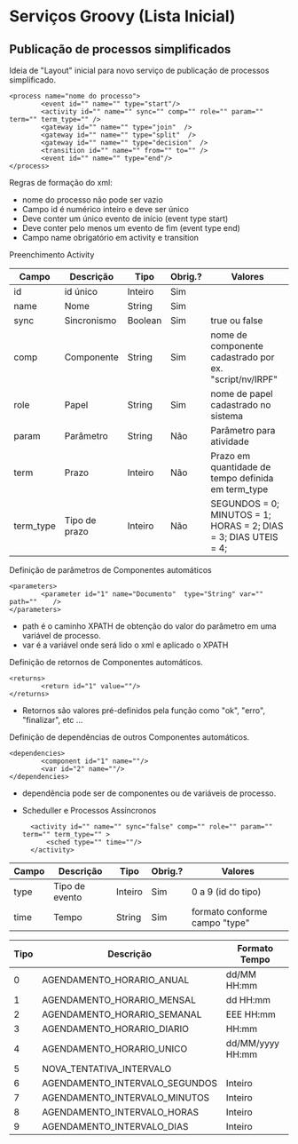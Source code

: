 # Serviços Groovy (Lista Inicial)

## Publicação de processos simplificados

Ideia de "Layout" inicial para novo serviço de publicação de processos simplificado.

```
<process name="nome do processo">
		<event id="" name="" type="start"/>
		<activity id="" name="" sync="" comp="" role="" param="" term="" term_type="" />
		<gateway id="" name="" type="join"  />
		<gateway id="" name="" type="split"  />
		<gateway id="" name="" type="decision"  />
		<transition id="" name="" from="" to="" />
		<event id="" name="" type="end"/>
</process>
```

Regras de formação do xml:

* nome do processo não pode ser vazio
* Campo id é numérico inteiro e deve ser único 
* Deve conter um único evento de início (event type start)
* Deve conter pelo menos um evento de fim (event type end)
* Campo name obrigatório em activity e transition


Preenchimento Activity
 
Campo      | Descrição    |Tipo   |Obrig.?|Valores
-----------|--------------|-------|-------|--------------
id         | id único     |Inteiro| Sim   | 
name       | Nome         |String | Sim   |
sync       | Sincronismo  |Boolean| Sim   | true ou false
comp       | Componente   |String | Sim   | nome de componente cadastrado por ex. "script/nv/IRPF"
role       | Papel        |String | Sim   | nome de papel cadastrado no sistema
param      | Parâmetro    |String | Não   | Parâmetro para atividade
term       | Prazo        |Inteiro| Não   | Prazo em quantidade de tempo definida em term_type
term_type  | Tipo de prazo|Inteiro| Não   | SEGUNDOS = 0; MINUTOS = 1; HORAS = 2; DIAS = 3; DIAS UTEIS = 4;


Definição de parâmetros de Componentes automáticos
```
<parameters>
		<parameter id="1" name="Documento"  type="String" var="" path=""    />
</parameters>
```
* path é o caminho XPATH de obtenção do valor do parâmetro em uma variável de processo.
* var é a variável onde será lido o xml e aplicado o XPATH 

Definição de retornos de Componentes automáticos.
```
<returns>
		<return id="1" value=""/>
</returns>
```
* Retornos são valores pré-definidos pela função como "ok", "erro", "finalizar", etc ... 


Definição de dependências de outros Componentes automáticos.
```
<dependencies>
		<component id="1" name=""/>
		<var id="2" name=""/>
</dependencies>
```
* dependẽncia pode ser de componentes ou de variáveis de processo.


* Scheduller e Processos Assíncronos

		<activity id="" name="" sync="false" comp="" role="" param="" term="" term_type="" >
			<sched type="" time=""/>
		</activity>

Campo      | Descrição     |Tipo   |Obrig.?|Valores
-----------|---------------|-------|-------|--------------
type       | Tipo de evento|Inteiro| Sim   | 0 a 9 (id do tipo)  
time       | Tempo         |String | Sim   | formato conforme campo "type"



Tipo       | Descrição                      |Formato Tempo 
-----------|--------------------------------|--------------
0          | AGENDAMENTO_HORARIO_ANUAL      | dd/MM HH:mm  
1          | AGENDAMENTO_HORARIO_MENSAL     | dd HH:mm
2          | AGENDAMENTO_HORARIO_SEMANAL    | EEE HH:mm
3          | AGENDAMENTO_HORARIO_DIARIO     | HH:mm
4          | AGENDAMENTO_HORARIO_UNICO      | dd/MM/yyyy HH:mm
5          | NOVA_TENTATIVA_INTERVALO       | 
6          | AGENDAMENTO_INTERVALO_SEGUNDOS | Inteiro
7          | AGENDAMENTO_INTERVALO_MINUTOS  | Inteiro
8          | AGENDAMENTO_INTERVALO_HORAS    | Inteiro
9          | AGENDAMENTO_INTERVALO_DIAS     | Inteiro

